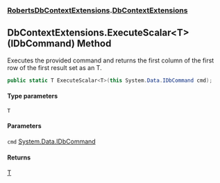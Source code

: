 ### [RobertsDbContextExtensions](RobertsDbContextExtensions 'RobertsDbContextExtensions').[DbContextExtensions](DbContextExtensions 'RobertsDbContextExtensions.DbContextExtensions')
## DbContextExtensions.ExecuteScalar&lt;T&gt;(IDbCommand) Method
Executes the provided command and returns the first column
of the first row of the first result set as an T.
```csharp
public static T ExecuteScalar<T>(this System.Data.IDbCommand cmd);
```
#### Type parameters
<a name='RobertsDbContextExtensions_DbContextExtensions_ExecuteScalar_T_(System_Data_IDbCommand)_T'></a>
`T`  
  
#### Parameters
<a name='RobertsDbContextExtensions_DbContextExtensions_ExecuteScalar_T_(System_Data_IDbCommand)_cmd'></a>
`cmd` [System.Data.IDbCommand](https://docs.microsoft.com/en-us/dotnet/api/System.Data.IDbCommand 'System.Data.IDbCommand')  
  
#### Returns
[T](DbContextExtensions_ExecuteScalar_T_(IDbCommand)#RobertsDbContextExtensions_DbContextExtensions_ExecuteScalar_T_(System_Data_IDbCommand)_T 'RobertsDbContextExtensions.DbContextExtensions.ExecuteScalar&lt;T&gt;(System.Data.IDbCommand).T')  
